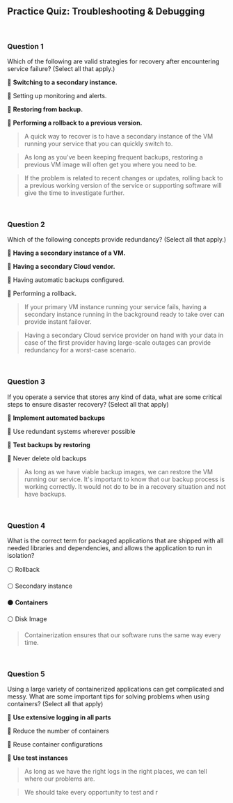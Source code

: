 ## Practice Quiz: Troubleshooting & Debugging


<br>

### Question 1

Which of the following are valid strategies for recovery after encountering service failure? (Select all that apply.)

🔳 **Switching to a secondary instance.**

🔲 Setting up monitoring and alerts.

🔳 **Restoring from backup.**

🔳 **Performing a rollback to a previous version.**

> A quick way to recover is to have a secondary instance of the VM running your service that you can quickly switch to.

> As long as you've been keeping frequent backups, restoring a previous VM image will often get you where you need to be.

> If the problem is related to recent changes or updates, rolling back to a previous working version of the service or supporting software will give the time to investigate further.

<br>

### Question 2

Which of the following concepts provide redundancy? (Select all that apply.)

🔳 **Having a secondary instance of a VM.**

🔳 **Having a secondary Cloud vendor.**

🔲 Having automatic backups configured.

🔲 Performing a rollback.


> If your primary VM instance running your service fails, having a secondary instance running in the background ready to take over can provide instant failover.

> Having a secondary Cloud service provider on hand with your data in case of the first provider having large-scale outages can provide redundancy for a worst-case scenario.

<br>

### Question 3

If you operate a service that stores any kind of data, what are some critical steps to ensure disaster recovery? (Select all that apply)

🔳 **Implement automated backups**

🔲 Use redundant systems wherever possible

🔳 **Test backups by restoring**

🔲 Never delete old backups

> As long as we have viable backup images, we can restore the VM running our service.
> It's important to know that our backup process is working correctly. It would not do to be in a recovery situation and not have backups.

<br>

### Question 4

What is the correct term for packaged applications that are shipped with all needed libraries and dependencies, and allows the application to run in isolation?

⚪ Rollback

⚪ Secondary instance

⚫ **Containers**

⚪ Disk Image

> Containerization ensures that our software runs the same way every time.

<br>

### Question 5

Using a large variety of containerized applications can get complicated and messy. What are some important tips for solving problems when using containers? (Select all that apply)

🔳 **Use extensive logging in all parts**

🔲 Reduce the number of containers

🔲 Reuse container configurations

🔳 **Use test instances**

> As long as we have the right logs in the right places, we can tell where our problems are.

> We should take every opportunity to test and r
